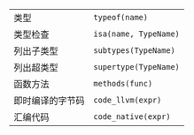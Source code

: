 |                |                       |
| -------------- | --------------------- |
| 类型           | `typeof(name)`        |
| 类型检查        | `isa(name, TypeName)` |
| 列出子类型      | `subtypes(TypeName)`  |
| 列出超类型      | `supertype(TypeName)` |
| 函数方法        | `methods(func)`       |
| 即时编译的字节码 | `code_llvm(expr)`     |
| 汇编代码        | `code_native(expr)`   |